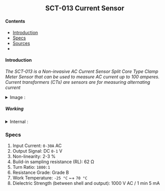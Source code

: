 <h2 align="center">SCT-013 Current Sensor</h2>


#### Contents
- [Introduction]()
- [Specs]()
- [Sources](https://how2electronics.com/iot-based-electricity-energy-meter-using-esp32-blynk/)
- 

#### Introduction
*The SCT-013 is a Non-invasive AC Current Sensor Split Core Type Clamp Meter Sensor that can be used to measure AC current up to 100 amperes. Current transformers (CTs) are sensors are for measuring alternating current*


<details><summary>Image : </summary><img src="https://how2electronics.com/wp-content/uploads/2020/12/SCT-013-Current-Sensor.jpg" ></details>


##### Working

<details><summary>Internal :</summary><img src="https://how2electronics.com/wp-content/uploads/2020/12/Current-transformer.gif"></details>

### Specs
1. Input Current: `0-30A` AC
2. Output Signal: DC `0-1` V
3. Non-linearity: 2-3 %
4. Build-in sampling resistance (RL): 62 Ω
5. Turn Ratio: `1800:1`
6. Resistance Grade: Grade B
7. Work Temperature: `-25 °C` ~+ `70 °C`
8. Dielectric Strength (between shell and output): 1000 V AC / 1 min 5 mA